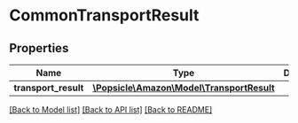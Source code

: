 # CommonTransportResult

## Properties
Name | Type | Description | Notes
------------ | ------------- | ------------- | -------------
**transport_result** | [**\Popsicle\Amazon\Model\TransportResult**](TransportResult.md) |  | [optional] 

[[Back to Model list]](../../README.md#documentation-for-models) [[Back to API list]](../../README.md#documentation-for-api-endpoints) [[Back to README]](../../README.md)

